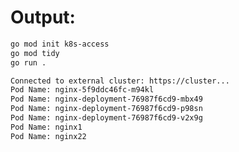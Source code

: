 
# Output:
```bash
go mod init k8s-access
go mod tidy
go run .
```

```bash                                                            
Connected to external cluster: https://cluster...
Pod Name: nginx-5f9ddc46fc-m94kl
Pod Name: nginx-deployment-76987f6cd9-mbx49
Pod Name: nginx-deployment-76987f6cd9-p98sn
Pod Name: nginx-deployment-76987f6cd9-v2x9g
Pod Name: nginx1
Pod Name: nginx22
```
